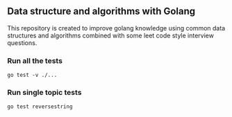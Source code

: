 ## Data structure and algorithms with Golang

This repository is created to improve golang knowledge using common data structures and algorithms combined with some leet code style interview questions.

### Run all the tests

```
go test -v ./...
```

### Run single topic tests

```
go test reversestring
```
